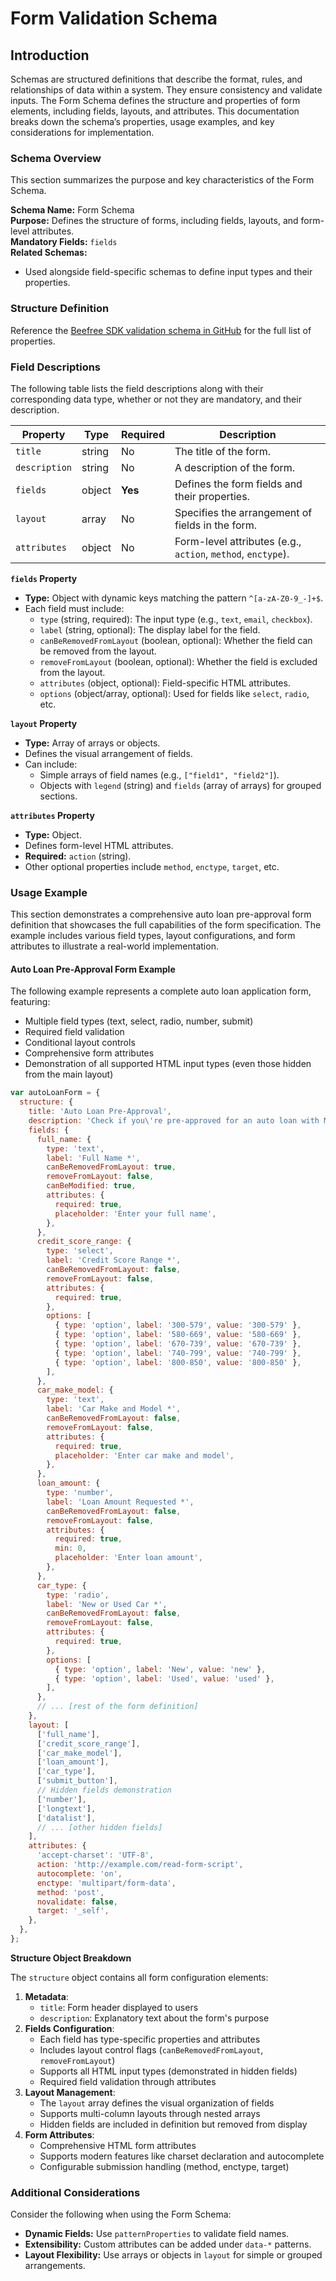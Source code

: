 # Form Validation Schema

## Introduction

Schemas are structured definitions that describe the format, rules, and relationships of data within a system. They ensure consistency and validate inputs. The Form Schema defines the structure and properties of form elements, including fields, layouts, and attributes. This documentation breaks down the schema’s properties, usage examples, and key considerations for implementation.

### Schema Overview

This section summarizes the purpose and key characteristics of the Form Schema.

**Schema Name:** Form Schema\
**Purpose:** Defines the structure of forms, including fields, layouts, and form-level attributes.\
**Mandatory Fields:** `fields`\
**Related Schemas:**

* Used alongside field-specific schemas to define input types and their properties.

### Structure Definition

Reference the [Beefree SDK validation schema in GitHub](https://github.com/BeefreeSDK/beefree-sdk-sample-forms/tree/master/validation%20schema) for the full list of properties.

### Field Descriptions

The following table lists the field descriptions along with their corresponding data type, whether or not they are mandatory, and their description.

| Property      | Type   | Required | Description                                                  |
| ------------- | ------ | -------- | ------------------------------------------------------------ |
| `title`       | string | No       | The title of the form.                                       |
| `description` | string | No       | A description of the form.                                   |
| `fields`      | object | **Yes**  | Defines the form fields and their properties.                |
| `layout`      | array  | No       | Specifies the arrangement of fields in the form.             |
| `attributes`  | object | No       | Form-level attributes (e.g., `action`, `method`, `enctype`). |

**`fields` Property**

* **Type:** Object with dynamic keys matching the pattern `^[a-zA-Z0-9_-]+$`.
* Each field must include:
  * `type` (string, required): The input type (e.g., `text`, `email`, `checkbox`).
  * `label` (string, optional): The display label for the field.
  * `canBeRemovedFromLayout` (boolean, optional): Whether the field can be removed from the layout.
  * `removeFromLayout` (boolean, optional): Whether the field is excluded from the layout.
  * `attributes` (object, optional): Field-specific HTML attributes.
  * `options` (object/array, optional): Used for fields like `select`, `radio`, etc.

**`layout` Property**

* **Type:** Array of arrays or objects.
* Defines the visual arrangement of fields.
* Can include:
  * Simple arrays of field names (e.g., `["field1", "field2"]`).
  * Objects with `legend` (string) and `fields` (array of arrays) for grouped sections.

**`attributes` Property**

* **Type:** Object.
* Defines form-level HTML attributes.
* **Required:** `action` (string).
* Other optional properties include `method`, `enctype`, `target`, etc.

### Usage Example

This section demonstrates a comprehensive auto loan pre-approval form definition that showcases the full capabilities of the form specification. The example includes various field types, layout configurations, and form attributes to illustrate a real-world implementation.

#### **Auto Loan Pre-Approval Form Example**

The following example represents a complete auto loan application form, featuring:

* Multiple field types (text, select, radio, number, submit)
* Required field validation
* Conditional layout controls
* Comprehensive form attributes
* Demonstration of all supported HTML input types (even those hidden from the main layout)

```javascript
var autoLoanForm = {
  structure: {
    title: 'Auto Loan Pre-Approval',
    description: 'Check if you\'re pre-approved for an auto loan with Modern Bank.',
    fields: {
      full_name: {
        type: 'text',
        label: 'Full Name *',
        canBeRemovedFromLayout: true,
        removeFromLayout: false,
        canBeModified: true,
        attributes: {
          required: true,
          placeholder: 'Enter your full name',
        },
      },
      credit_score_range: {
        type: 'select',
        label: 'Credit Score Range *',
        canBeRemovedFromLayout: false,
        removeFromLayout: false,
        attributes: {
          required: true,
        },
        options: [
          { type: 'option', label: '300-579', value: '300-579' },
          { type: 'option', label: '580-669', value: '580-669' },
          { type: 'option', label: '670-739', value: '670-739' },
          { type: 'option', label: '740-799', value: '740-799' },
          { type: 'option', label: '800-850', value: '800-850' },
        ],
      },
      car_make_model: {
        type: 'text',
        label: 'Car Make and Model *',
        canBeRemovedFromLayout: false,
        removeFromLayout: false,
        attributes: {
          required: true,
          placeholder: 'Enter car make and model',
        },
      },
      loan_amount: {
        type: 'number',
        label: 'Loan Amount Requested *',
        canBeRemovedFromLayout: false,
        removeFromLayout: false,
        attributes: {
          required: true,
          min: 0,
          placeholder: 'Enter loan amount',
        },
      },
      car_type: {
        type: 'radio',
        label: 'New or Used Car *',
        canBeRemovedFromLayout: false,
        removeFromLayout: false,
        attributes: {
          required: true,
        },
        options: [
          { type: 'option', label: 'New', value: 'new' },
          { type: 'option', label: 'Used', value: 'used' },
        ],
      },
      // ... [rest of the form definition]
    },
    layout: [
      ['full_name'],
      ['credit_score_range'],
      ['car_make_model'],
      ['loan_amount'],
      ['car_type'],
      ['submit_button'],
      // Hidden fields demonstration
      ['number'],
      ['longtext'],
      ['datalist'],
      // ... [other hidden fields]
    ],
    attributes: {
      'accept-charset': 'UTF-8',
      action: 'http://example.com/read-form-script',
      autocomplete: 'on',
      enctype: 'multipart/form-data',
      method: 'post',
      novalidate: false,
      target: '_self',
    },
  },
};
```

**Structure Object Breakdown**

The `structure` object contains all form configuration elements:

1. **Metadata**:
   * `title`: Form header displayed to users
   * `description`: Explanatory text about the form's purpose
2. **Fields Configuration**:
   * Each field has type-specific properties and attributes
   * Includes layout control flags (`canBeRemovedFromLayout`, `removeFromLayout`)
   * Supports all HTML input types (demonstrated in hidden fields)
   * Required field validation through attributes
3. **Layout Management**:
   * The `layout` array defines the visual organization of fields
   * Supports multi-column layouts through nested arrays
   * Hidden fields are included in definition but removed from display
4. **Form Attributes**:
   * Comprehensive HTML form attributes
   * Supports modern features like charset declaration and autocomplete
   * Configurable submission handling (method, enctype, target)

### Additional Considerations

Consider the following when using the Form Schema:

* **Dynamic Fields:** Use `patternProperties` to validate field names.
* **Extensibility:** Custom attributes can be added under `data-*` patterns.
* **Layout Flexibility:** Use arrays or objects in `layout` for simple or grouped arrangements.

